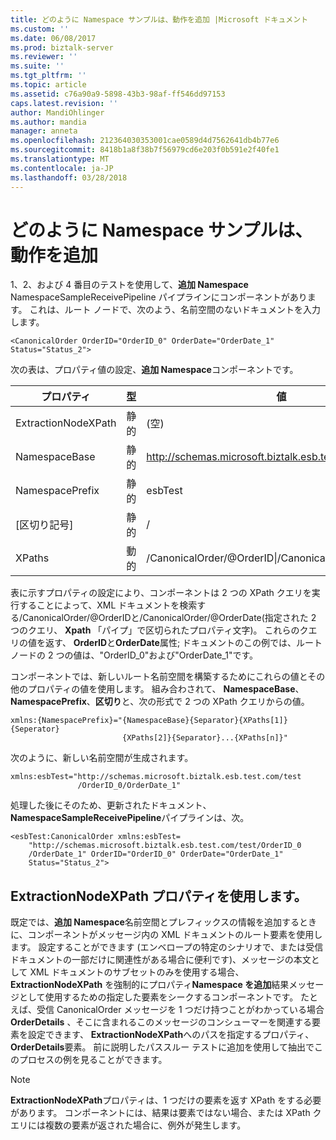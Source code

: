 ```yaml
---
title: どのように Namespace サンプルは、動作を追加 |Microsoft ドキュメント
ms.custom: ''
ms.date: 06/08/2017
ms.prod: biztalk-server
ms.reviewer: ''
ms.suite: ''
ms.tgt_pltfrm: ''
ms.topic: article
ms.assetid: c76a90a9-5898-43b3-98af-ff546dd97153
caps.latest.revision: ''
author: MandiOhlinger
ms.author: mandia
manager: anneta
ms.openlocfilehash: 212364030353001cae0589d4d7562641db4b77e6
ms.sourcegitcommit: 8418b1a8f38b7f56979cd6e203f0b591e2f40fe1
ms.translationtype: MT
ms.contentlocale: ja-JP
ms.lasthandoff: 03/28/2018
---
```

# <a name="how-the-add-namespace-sample-works"></a>どのように Namespace サンプルは、動作を追加
1、2、および 4 番目のテストを使用して、**追加 Namespace** NamespaceSampleReceivePipeline パイプラインにコンポーネントがあります。 これは、ルート ノードで、次のよう、名前空間のないドキュメントを入力します。  
  
```  
<CanonicalOrder OrderID="OrderID_0" OrderDate="OrderDate_1" Status="Status_2">  
```  
  
 次の表は、プロパティ値の設定、**追加 Namespace**コンポーネントです。  
  
|プロパティ|型|値|  
|--------------|----------|-----------|  
|ExtractionNodeXPath|静的|(空)|  
|NamespaceBase|静的|http://schemas.microsoft.biztalk.esb.test.com/test|  
|NamespacePrefix|静的|esbTest|  
|[区切り記号]|静的|/|  
|XPaths|動的|/CanonicalOrder/@OrderID&#124;/CanonicalOrder/@OrderDate|  
  
 表に示すプロパティの設定により、コンポーネントは 2 つの XPath クエリを実行することによって、XML ドキュメントを検索する/CanonicalOrder/@OrderIDと/CanonicalOrder/@OrderDate(指定された 2 つのクエリ、 **Xpath** 「パイプ」で区切られたプロパティ文字)。 これらのクエリの値を返す、 **OrderID**と**OrderDate**属性; ドキュメントのこの例では、ルート ノードの 2 つの値は、"OrderID_0"および"OrderDate_1"です。  
  
 コンポーネントでは、新しいルート名前空間を構築するためにこれらの値とその他のプロパティの値を使用します。 組み合わされて、 **NamespaceBase**、 **NamespacePrefix**、**区切り**と、次の形式で 2 つの XPath クエリからの値。  
  
```  
xmlns:{NamespacePrefix}="{NamespaceBase}{Separator}{XPaths[1]}{Seperator}  
                         {XPaths[2]}{Separator}...{XPaths[n]}"  
```  
  
 次のように、新しい名前空間が生成されます。  
  
```  
xmlns:esbTest="http://schemas.microsoft.biztalk.esb.test.com/test  
               /OrderID_0/OrderDate_1"  
```  
  
 処理した後にそのため、更新されたドキュメント、 **NamespaceSampleReceivePipeline**パイプラインは、次。  
  
```  
<esbTest:CanonicalOrder xmlns:esbTest=  
    "http://schemas.microsoft.biztalk.esb.test.com/test/OrderID_0  
    /OrderDate_1" OrderID="OrderID_0" OrderDate="OrderDate_1"   
    Status="Status_2">  
```  
  
## <a name="using-the-extractionnodexpath-property"></a>ExtractionNodeXPath プロパティを使用します。  
 既定では、**追加 Namespace**名前空間とプレフィックスの情報を追加するときに、コンポーネントがメッセージ内の XML ドキュメントのルート要素を使用します。 設定することができます (エンベロープの特定のシナリオで、または受信ドキュメントの一部だけに関連性がある場合に便利です)、メッセージの本文として XML ドキュメントのサブセットのみを使用する場合、 **ExtractionNodeXPath** を強制的にプロパティ**Namespace を追加**結果メッセージとして使用するための指定した要素をシークするコンポーネントです。 たとえば、受信 CanonicalOrder メッセージを 1 つだけ持つことがわかっている場合**OrderDetails** 、そこに含まれるこのメッセージのコンシューマーを関連する要素を設定できます、 **ExtractionNodeXPath**へのパスを指定するプロパティ、 **OrderDetails**要素。 前に説明したパススルー テストに追加を使用して抽出でこのプロセスの例を見ることができます。  
  
> [!NOTE]
>  **ExtractionNodeXPath**プロパティは、1 つだけの要素を返す XPath をする必要があります。 コンポーネントには、結果は要素ではない場合、または XPath クエリには複数の要素が返された場合に、例外が発生します。